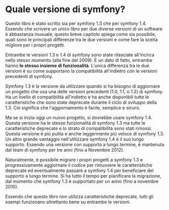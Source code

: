 Quale versione di symfony?
==========================

Questo libro è stato scritto sia per symfony 1.3 che per symfony 1.4.
Essendo che scrivere un unico libro per due diverse versioni di un software
è abbastanza inusuale, questo breve capitolo spiega come sia possibile,
quali sono le principali differenze tra le due versioni e come fare la scelta
migliore per i propri progetti.

Entrambe le versioni 1.3 e 1.4 di symfony sono state rilasciate all'incirca
nello stesso momento (alla fine del 2009). È un dato di fatto, entrambe hanno
**lo stesso insieme di funzionalità**. L'unica differenza tra le due versioni è
su come supportano la compatibilità all'indietro con le versioni precedenti di
symfony.

Symfony 1.3 è la versione da utilizzare quando si ha bisogno di aggiornare un
progetto che usa una delle versioni precedenti (1.0, 1.1, o 1.2) di symfony.
Ha un livello di compatibilità all'indietro e ha anche disponibili tutte
le caratteristiche che sono state deprecate durante il ciclo di sviluppo della 1.3.
Ciò significa che l'aggiornamento è facile, semplice e sicuro.

Ma se si inizia oggi un nuovo progetto, si dovrebbe usare symfony 1.4. Questa versione
ha le stesse funzionalità di symfony 1.3 ma tutte le caratteristiche deprecate e
lo strato di compatibilità sono stati rimossi. Questa versione è più pulita
e anche leggermente più veloce di symfony 1.3. Un altro grande vantaggio
nell'utilizzare symfony 1.4 è il suo lungo supporto. Essendo una versione con
supporto a lungo termine, è mantenuta dal team di symfony per tre anni (fino a
Novembre 2012).

Naturalmente, è possibile migrare i propri progetti a symfony 1.3 e progressivamente
aggiornare il codice per rimuovere le caratteristiche deprecate ed eventualmente
passare a symfony 1.4 per beneficiare del supporto a lungo termine. Si ha tutto il
tempo per pianificare la migrazione, dal momento che symfony 1.3 è supportato per
un anno (fino a novembre 2010).

Essendo che questo libro non utilizza caratteristiche deprecate, tutti gli esempi
funzionano altrettanto bene su entrambe le versioni.
